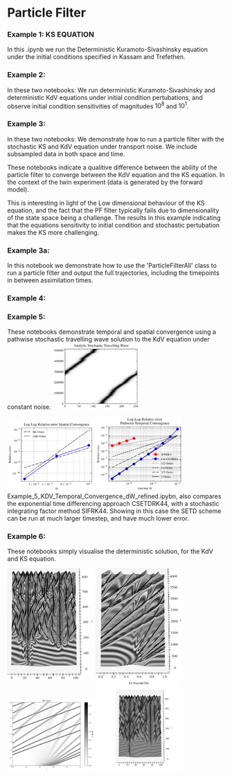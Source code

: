 # Particle Filter


### Example 1: KS EQUATION
In this .ipynb we run the Deterministic Kuramoto-Sivashinsky equation under the initial conditions specified in Kassam and Trefethen. 

### Example 2: 
In these two notebooks: We run deterministic Kuramoto-Sivashinsky and deterministic KdV equations under initial condition pertubations, and observe initial condition sensitivities of magnitudes $10^{8}$ and $10^{1}$. 

### Example 3: 
In these two notebooks: We demonstrate how to run a particle filter with the stochastic KS and KdV equation under transport noise. We include subsampled data in both space and time. 

These notebooks indicate a qualitive difference between the ability of the particle filter to converge between the KdV equation and the KS equation. In the context of the twin experiment (data is generated by the forward model). 

This is interesting in light of the Low dimensional behaviour of the KS equation, and the fact that the PF filter typically fails due to dimensionality of the state space being a challenge. The results in this example indicating that the equations sensitivity to initial condition and stochastic pertubation makes the KS more challenging. 

### Example 3a:
In this notebook we demonstrate how to use the 'ParticleFilterAll' class to run a particle filter and output the full trajectories, including the timepoints in between assimilation times. 

### Example 4: 


### Example 5: 
These notebooks demonstrate temporal and spatial convergence using a pathwise stochastic travelling wave solution to the KdV equation under constant noise. 
<img src="Saving/Analytic_Steep_Travelling_Wave.png" alt="drawing" width="200"/>


<img src="Saving/convergence_space.png" alt="drawing" width="200"/>
<img src="Saving/Temporal_convergence_Refined.png" alt="drawing" width="200"/>
Example_5_KDV_Temporal_Convergence_dW_refined.ipybn, also compares the exponential time differencing approach CSETDRK44, with a stochastic integrating factor method SIFRK44. Showing in this case the SETD scheme can be run at much larger timestep, and have much lower error. 

### Example 6: 
These notebooks simply visualise the deterministic solution, for the KdV and KS equation. 

<img src="Saving/Cropped_KS.png" alt="drawing" width="200"/>
<img src="Saving/Cropped_KdV.png" alt="drawing" width="200"/>
<img src="Saving/KdV_High_res.png" alt="drawing" width="200"/>
<img src="Saving/KS_Waterfall.png" alt="drawing" width="200"/>

